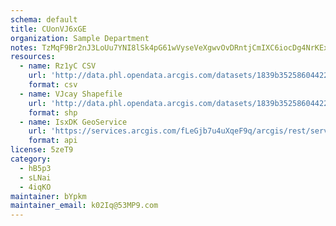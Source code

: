 ```yaml
---
schema: default
title: CUonVJ6xGE 
organization: Sample Department 
notes: TzMqF9Br2nJ3LoUu7YNI8lSk4pG61wVyseVeXgwvOvDRntjCmIXC6iocDg4NrKExpyEBLRWza5TQHjFqb0JkxUO58tlZYW2PH19A 
resources:
  - name: Rz1yC CSV
    url: 'http://data.phl.opendata.arcgis.com/datasets/1839b35258604422b0b520cbb668df0d_0.csv'
    format: csv
  - name: VJcay Shapefile
    url: 'http://data.phl.opendata.arcgis.com/datasets/1839b35258604422b0b520cbb668df0d_0.zip'
    format: shp
  - name: IsxDK GeoService
    url: 'https://services.arcgis.com/fLeGjb7u4uXqeF9q/arcgis/rest/services/Air_Monitoring_Stations/FeatureServer/0/query'
    format: api
license: 5zeT9 
category:
  - hB5p3 
  - sLNai 
  - 4iqKO 
maintainer: bYpkm  
maintainer_email: k02Iq@53MP9.com
---
```

